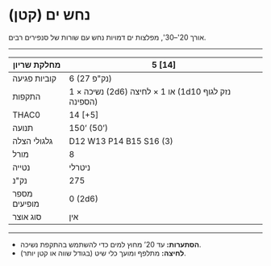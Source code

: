 # נחש ים (קטן)

אורך 20'–30', מפלצות ים דמויות נחש עם שורות של סנפירים רבים.

------

| מחלקת שריון     | 5 [14]                                           |
| ---------------- | ------------------------------------------------ |
| קוביות פגיעה     | 6 (27 נק"פ)                                      |
| התקפות           | 1 × נשיכה (2d6) או 1 × לחיצה (1d10 נזק לגוף הספינה) |
| THAC0            | 14 [+5]                                          |
| תנועה            | 150’ (50’)                                       |
| גלגולי הצלה      | D12 W13 P14 B15 S16 (3)                          |
| מורל             | 8                                                |
| נטייה            | ניטרלי                                           |
| נק"נ             | 275                                              |
| מספר מופיעים     | 0 (2d6)                                          |
| סוג אוצר         | אין                                              |

------

- **הסתערות:** עד 20’ מחוץ למים כדי להשתמש בהתקפת נשיכה.
- **לחיצה:** מתלפף ומועך כלי שיט (בגודל שווה או קטן יותר).